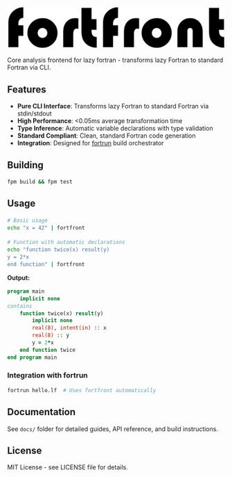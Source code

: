 ![fortfront](media/logo.svg)

Core analysis frontend for lazy fortran - transforms lazy Fortran to standard Fortran via CLI.

## Features

- **Pure CLI Interface**: Transforms lazy Fortran to standard Fortran via stdin/stdout
- **High Performance**: <0.05ms average transformation time  
- **Type Inference**: Automatic variable declarations with type validation
- **Standard Compliant**: Clean, standard Fortran code generation
- **Integration**: Designed for [fortrun](https://github.com/lazy-fortran/fortrun) build orchestrator

## Building

```bash
fpm build && fpm test
```

## Usage

```bash
# Basic usage
echo "x = 42" | fortfront

# Function with automatic declarations
echo "function twice(x) result(y)
y = 2*x
end function" | fortfront
```

**Output:**
```fortran
program main
    implicit none
contains
    function twice(x) result(y)
        implicit none
        real(8), intent(in) :: x
        real(8) :: y
        y = 2*x
    end function twice
end program main
```

### Integration with fortrun

```bash
fortrun hello.lf  # Uses fortfront automatically
```

## Documentation

See `docs/` folder for detailed guides, API reference, and build instructions.

## License

MIT License - see LICENSE file for details.